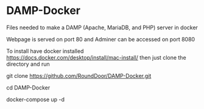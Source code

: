 # DAMP-Docker
Files needed to make a DAMP (Apache, MariaDB, and PHP) server in docker  

Webpage is served on port 80 and Adminer can be accessed on port 8080

To install have docker installed https://docs.docker.com/desktop/install/mac-install/ then just clone the directory and run

git clone https://github.com/RoundDoor/DAMP-Docker.git 

cd DAMP-Docker  

docker-compose up -d 


